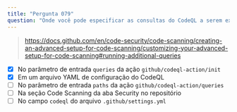 ```yaml
---
title: "Pergunta 079"
question: "Onde você pode especificar as consultas do CodeQL a serem executadas em um workflow do GitHub Actions? (Escolha duas.)"
---
```


> https://docs.github.com/en/code-security/code-scanning/creating-an-advanced-setup-for-code-scanning/customizing-your-advanced-setup-for-code-scanning#running-additional-queries
- [x] No parâmetro de entrada `queries` da ação `github/codeql-action/init`
- [x] Em um arquivo YAML de configuração do CodeQL
- [ ] No parâmetro de entrada `paths` da ação `github/codeql-action/queries`
- [ ] Na seção Code Scanning da aba Security no repositório
- [ ] No campo `codeql` do arquivo `.github/settings.yml`
